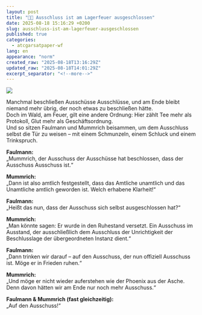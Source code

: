 ```yaml
---
layout: post
title: "🌲🔥 Ausschluss ist am Lagerfeuer ausgeschlossen"
date: 2025-08-18 15:16:29 +0200
slug: ausschluss-ist-am-lagerfeuer-ausgeschlossen
published: true
categories:
  - atcgarsatpaper-wf
lang: en
appearance: "norm"
created_raw: "2025-08-18T13:16:29Z"
updated_raw: "2025-08-18T14:01:29Z"
excerpt_separator: "<!--more-->"
---
```

![](https://pixelfed.social/storage/m/_v2/607467830790472239/33cc9b949-339791/UaFeZwcvcRCu/Un89p435Xz9ITnM65XtYSYq8FY9FLpJub7A6qnnj.png)

Manchmal beschließen Ausschüsse Ausschlüsse, und am Ende bleibt niemand mehr übrig, der noch etwas zu beschließen hätte.  
Doch im Wald, am Feuer, gilt eine andere Ordnung: Hier zählt Tee mehr als Protokoll, Glut mehr als Geschäftsordnung.  
Und so sitzen Faulmann und Mummrich beisammen, um dem Ausschluss selbst die Tür zu weisen – mit einem Schmunzeln, einem Schluck und einem Trinkspruch.  

**Faulmann:**  
„Mummrich, der Ausschuss der Ausschüsse hat beschlossen, dass der Ausschuss Ausschuss ist.“  

**Mummrich:**  
„Dann ist also amtlich festgestellt, dass das Amtliche unamtlich und das Unamtliche amtlich geworden ist. Welch erhabene Klarheit!“  

**Faulmann:**  
„Heißt das nun, dass der Ausschuss sich selbst ausgeschlossen hat?“  

**Mummrich:**  
„Man könnte sagen: Er wurde in den Ruhestand versetzt. Ein Ausschuss im Ausstand, der ausschließlich dem Ausschluss der Unrichtigkeit der Beschlusslage der übergeordneten Instanz dient.“  

**Faulmann:**  
„Dann trinken wir darauf – auf den Ausschuss, der nun offiziell Ausschuss ist. Möge er in Frieden ruhen.“  

**Mummrich:**  
„Und möge er nicht wieder auferstehen wie der Phoenix aus der Asche. Denn davon hätten wir am Ende nur noch mehr Ausschuss.“  

**Faulmann & Mummrich (fast gleichzeitig):**  
„Auf den Ausschuss!“  
